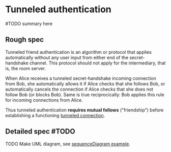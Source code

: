 # Tunneled authentication

#TODO summary here

## Rough spec

Tunneled friend authentication is an algorithm or protocol that applies automatically without any user input from either end of the secret-handshake channel. This protocol should not apply for the intermediary, that is, the room server.

When Alice receives a tunneled secret-handshake incoming connection from Bob, she automatically allows it if Alice checks that she follows Bob, or automatically cancels the connection if Alice checks that she does not follow Bob (or blocks Bob). Same is true reciprocically: Bob applies this rule for incoming connections from Alice.

Thus tunneled authentication **requires mutual follows** ("friendship") before establishing a functioning [tunneled connection](Tunneled%20connection.md).

## Detailed spec #TODO

TODO Make UML diagram, see [sequenceDiagram example](../Misc/sequenceDiagram%20example.md).